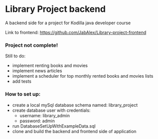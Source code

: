 # Library Project backend
A backend side for a project for Kodilla java developer course

Link to frontend: https://github.com/JabAlex/Library-project-frontend

### Project not complete!
Still to do:
- implement renting books and movies
- implement news articles
- implement a scheduler for top monthly rented books and movies lists
- add tests

### How to set up:
- create a local mySql database schema named: library_project
- create database user with credentials:
  - username: library_admin
  - password: admin
- run DatabaseSetUpWithExampleData.sql
- clone and build the backend and frontend side of application
